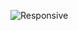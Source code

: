 <img
  src="https://res.cloudinary.com/dw8ewvoyk/image/upload/f_auto,q_auto/nanocam.jpg"
  alt="Responsive" />
